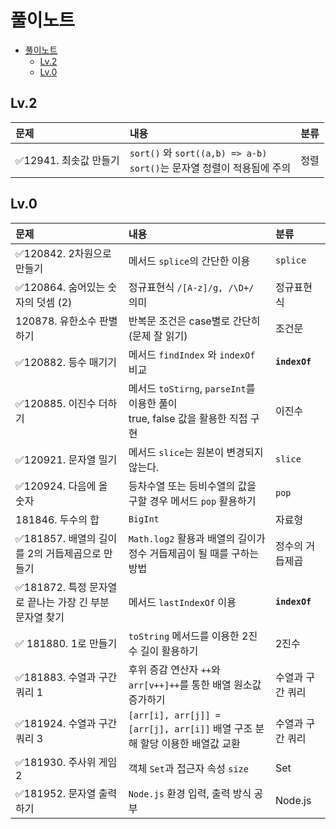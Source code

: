 # 풀이노트

- [풀이노트](#풀이노트)
  - [Lv.2](#lv2)
  - [Lv.0](#lv0)

## Lv.2

| 문제                   | 내용                                                                          | 분류 |
| :--------------------- | :---------------------------------------------------------------------------- | :--- |
| ✅12941. 최솟값 만들기 | `sort()` 와 `sort((a,b) => a-b)` <br />`sort()`는 문자열 정렬이 적용됨에 주의 | 정렬 |

## Lv.0

| 문제                                                    | 내용                                                                                | 분류             |
| :------------------------------------------------------ | :---------------------------------------------------------------------------------- | :--------------- |
| ✅120842. 2차원으로 만들기                              | 메서드 `splice`의 간단한 이용                                                       | `splice`         |
| ✅120864. 숨어있는 숫자의 덧셈 (2)                      | 정규표현식 `/[A-z]/g, /\D+/` 의미                                                   | 정규표현식       |
| 120878. 유한소수 판별하기                               | 반복문 조건은 case별로 간단히 (문제 잘 읽기)                                        | 조건문           |
| ✅120882. 등수 매기기                                   | 메서드 `findIndex` 와 `indexOf` 비교                                                | **`indexOf`**    |
| ✅120885. 이진수 더하기                                 | 메서드 `toStirng`, `parseInt`를 이용한 풀이 <br/> true, false 값을 활용한 직접 구현 | 이진수           |
| ✅120921. 문자열 밀기                                   | 메서드 `slice`는 원본이 변경되지 않는다.                                            | `slice`          |
| ✅120924. 다음에 올 숫자                                | 등차수열 또는 등비수열의 값을 구할 경우 메서드 `pop` 활용하기                       | `pop`            |
| 181846. 두수의 합                                       | `BigInt`                                                                            | 자료형           |
| ✅181857. 배열의 길이를 2의 거듭제곱으로 만들기         | `Math.log2` 활용과 배열의 길이가 정수 거듭제곱이 될 때를 구하는 방법                | 정수의 거듭제곱  |
| ✅181872. 특정 문자열로 끝나는 가장 긴 부분 문자열 찾기 | 메서드 `lastIndexOf` 이용                                                           | **`indexOf`**    |
| ✅ 181880. 1로 만들기                                   | `toString` 메서드를 이용한 2진수 길이 활용하기                                      | 2진수            |
| ✅181883. 수열과 구간 쿼리 1                            | 후위 증감 연산자 `++`와 `arr[v++]++`를 통한 배열 원소값 증가하기                    | 수열과 구간 쿼리 |
| ✅181924. 수열과 구간 쿼리 3                            | `[arr[i], arr[j]] = [arr[j], arr[i]]` 배열 구조 분해 할당 이용한 배열값 교환        | 수열과 구간 쿼리 |
| ✅181930. 주사위 게임 2                                 | 객체 `Set`과 접근자 속성 `size`                                                     | Set              |
| ✅181952. 문자열 출력하기                               | `Node.js` 환경 입력, 출력 방식 공부                                                 | Node.js          |
